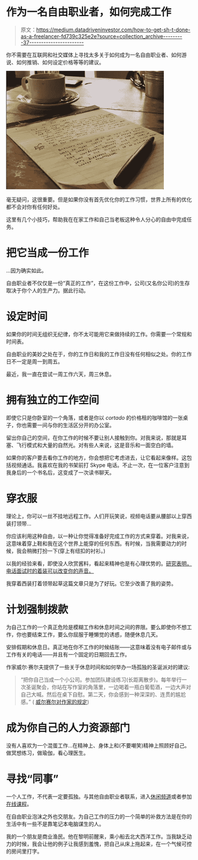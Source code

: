 # 作为一名自由职业者，如何完成工作

> 原文：<https://medium.datadriveninvestor.com/how-to-get-sh-t-done-as-a-freelancer-fd739c325e2e?source=collection_archive---------37----------------------->

你不需要在互联网和社交媒体上寻找太多关于如何成为一名自由职业者、如何游说、如何推销、如何设定价格等等的建议。

![](img/50bb7ebd4daeb5ac9ac8f93da8651f2b.png)

毫无疑问，这很重要。但是如果你没有首先优化你的工作习惯，世界上所有的优化都不会对你有任何好处。

这里有几个小技巧，帮助我在在家工作和自己当老板这种令人分心的自由中完成任务。

# 把它当成一份工作

…因为确实如此。

自由职业者不仅仅是一份“真正的工作”，在这份工作中，公司(又名你公司)的生存取决于你个人的生产力。据此行动。

# 设定时间

如果你的时间无组织无纪律，你不太可能用它来做持续的工作。你需要一个常规和时间表。

自由职业的美妙之处在于，你的工作日和我的工作日没有任何相似之处。你的工作日不一定是周一到周五。

最近，我一直在尝试一周工作六天，周三休息。

# 拥有独立的工作空间

即使它只是你卧室的一个角落，或者是你以 *cortado* 的价格租的咖啡馆的一张桌子，你也需要一间与你的生活区分开的办公室。

留出你自己的空间，在你工作的时候不要让别人接触到你。对我来说，那就是耳塞、飞行模式和大量的自然光。对有些人来说，这是音乐和一面空白的墙。

如果你的客户要去看你工作的地方，你会想把它考虑进去，让它看起来像样。这包括视频通话。我喜欢在我的书架前打 Skype 电话。不止一次，在一位客户注意到我身后的一个书名后，这变成了一次读书聊天。

# 穿衣服

理论上，你可以一丝不挂地远程工作。人们开玩笑说，视频电话要从腰部以上穿西装打领带…

你应该利用这种自由，以一种让你觉得准备好完成工作的方式来穿着。对我来说，这意味着穿上鞋和我在这个世界上能穿的任何东西。有时候，当我需要动力的时候，我会稍微打扮一下(穿上有纽扣的衬衫。)

以我的经验来看，即使没人欣赏酱料，看起来精神也是有心理优势的。[研究表明，电话面试时的着装可以改变你的声音。](https://lifehacker.com/5272248/nail-your-next-phone-interview-by-dressing-up)

我穿着西装打着领带起草这篇文章只是为了好玩。它至少改善了我的姿势。

# 计划强制拨款

为自己工作的一个真正危险是模糊工作和休息时间之间的界限。要么即使你不想工作，你也要结束工作，要么你屈服于睡懒觉的诱惑，随便休息几天。

安排假期和休息日。真正地在你不工作的时候结账——这意味着没有电子邮件或与工作有关的电话——并且有一个固定的日期回去工作。

作家威尔·赛尔夫提供了一些关于休息时间和如何举办一场孤独的圣诞派对的建议:

> “把你自己当成一个小公司。参加团队建设练习(长距离散步)。每年举行一次圣诞聚会，你站在写作室的角落里，一边喝着一瓶白葡萄酒，一边大声对自己大喊。然后在桌下自慰。第二天，你会感到一种深深的、连贯的尴尬感。”
> ( [威尔赛尔对作家的规定](https://www.theguardian.com/books/2010/feb/22/will-self-rules-for-writers))

# 成为你自己的人力资源部门

没有人喜欢为一个混蛋工作…在精神上、身体上和(不要嘲笑)精神上照顾好自己。做冥想练习，做瑜伽，看心理医生。

# 寻找“同事”

一个人工作，不代表一定要孤独。与其他自由职业者联系，进入[休闲频道](https://digitalfreelancer.io/chat/)或者参加[在线课程](https://creativeclass.co/lessons/)。

在自由职业泡沫之外也交朋友。为自己工作的压力的一个简单的补救方法是在你的生活中有一些不是靠笔记本电脑谋生的人。

我的一个朋友是商业渔民。他在黎明前醒来，乘小船去北大西洋工作。当我缺乏动力的时候，我会让他的例子让我感到羞愧，把自己从床上拖起来，在一个气候可控的房间里打字。